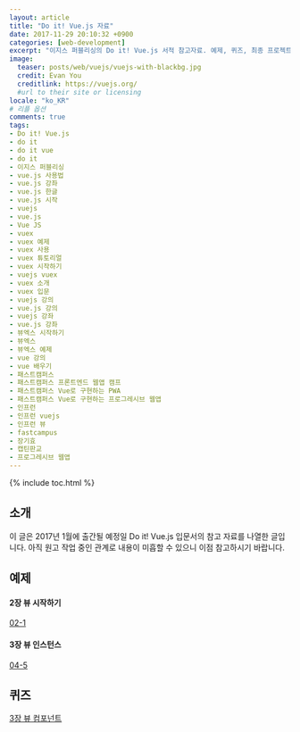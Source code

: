 ```yaml
---
layout: article
title: "Do it! Vue.js 자료"
date: 2017-11-29 20:10:32 +0900
categories: [web-development]
excerpt: "이지스 퍼블리싱의 Do it! Vue.js 서적 참고자료. 예제, 퀴즈, 최종 프로젝트 등"
image:
  teaser: posts/web/vuejs/vuejs-with-blackbg.jpg
  credit: Evan You
  creditlink: https://vuejs.org/
  #url to their site or licensing
locale: "ko_KR"
# 리플 옵션
comments: true
tags:
- Do it! Vue.js
- do it
- do it vue
- do it
- 이지스 퍼블리싱
- vue.js 사용법
- vue.js 강좌
- vue.js 한글
- vue.js 시작
- vuejs
- vue.js
- Vue JS
- vuex
- vuex 예제
- vuex 사용
- vuex 튜토리얼
- vuex 시작하기
- vuejs vuex
- vuex 소개
- vuex 입문
- vuejs 강의
- vue.js 강의
- vuejs 강좌
- vue.js 강좌
- 뷰엑스 시작하기
- 뷰엑스
- 뷰엑스 예제
- vue 강의
- vue 배우기
- 패스트캠퍼스
- 패스트캠퍼스 프론트엔드 웹앱 캠프
- 패스트캠퍼스 Vue로 구현하는 PWA
- 패스트캠퍼스 Vue로 구현하는 프로그레시브 웹앱
- 인프런
- 인프런 vuejs
- 인프런 뷰
- fastcampus
- 장기효
- 캡틴판교
- 프로그레시브 웹앱
---
```

{% include toc.html %}

## 소개
이 글은 2017년 1월에 출간될 예정일 Do it! Vue.js 입문서의 참고 자료를 나열한 글입니다.
아직 원고 작업 중인 관계로 내용이 미흡할 수 있으니 이점 참고하시기 바랍니다.

## 예제
#### 2장 뷰 시작하기
[02-1](https://github.com/joshua1988/doit-vuejs/tree/master/%EC%98%88%EC%A0%9C%EC%BD%94%EB%93%9C/03_%EB%B7%B0%20%EC%8B%9C%EC%9E%91%ED%95%98%EA%B8%B0/doit-vuejs)

#### 3장 뷰 인스턴스
[04-5 ](https://github.com/joshua1988/doit-vuejs/blob/master/%EC%98%88%EC%A0%9C%EC%BD%94%EB%93%9C/04_%EB%B7%B0%20%EC%9D%B8%EC%8A%A4%ED%84%B4%EC%8A%A4/04-5/index.html)

## 퀴즈
[3장 뷰 컴포넌트](https://github.com/joshua1988/doit-vuejs/tree/master/%ED%80%B4%EC%A6%88/05_%EB%B7%B0%20%EC%BB%B4%ED%8F%AC%EB%84%8C%ED%8A%B8/%EC%98%88%EC%8B%9C)
